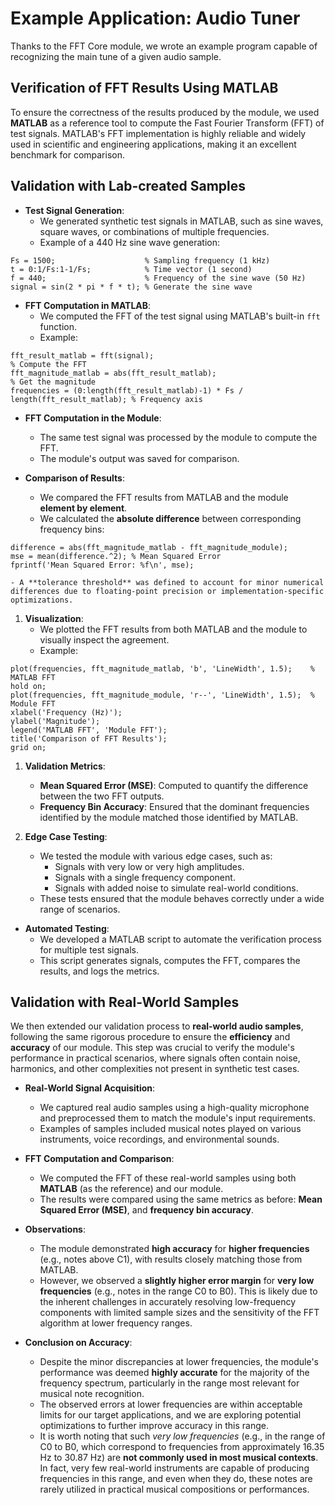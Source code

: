 # Example Application: Audio Tuner

Thanks to the FFT Core module, we wrote an example program capable of recognizing the main tune of a given audio sample. 



## Verification of FFT Results Using MATLAB

To ensure the correctness of the results produced by the module, we used **MATLAB** as a reference tool to compute the Fast Fourier Transform (FFT) of test signals. MATLAB's FFT implementation is highly reliable and widely used in scientific and engineering applications, making it an excellent benchmark for comparison.

## Validation with Lab-created Samples

- **Test Signal Generation**:
    - We generated synthetic test signals in MATLAB, such as sine waves, square waves, or combinations of multiple frequencies.
    - Example of a 440 Hz sine wave generation:
```
Fs = 1500;                    % Sampling frequency (1 kHz)
t = 0:1/Fs:1-1/Fs;            % Time vector (1 second)
f = 440;                      % Frequency of the sine wave (50 Hz)
signal = sin(2 * pi * f * t); % Generate the sine wave
```

- **FFT Computation in MATLAB**:
    - We computed the FFT of the test signal using MATLAB's built-in `fft` function.
    - Example:
```
fft_result_matlab = fft(signal);                                                % Compute the FFT
fft_magnitude_matlab = abs(fft_result_matlab);                                  % Get the magnitude
frequencies = (0:length(fft_result_matlab)-1) * Fs / length(fft_result_matlab); % Frequency axis
```

- **FFT Computation in the Module**:
    - The same test signal was processed by the module to compute the FFT.
    - The module's output was saved for comparison.

- **Comparison of Results**:
    - We compared the FFT results from MATLAB and the module **element by element**.
    - We calculated the **absolute difference** between corresponding frequency bins:
```
difference = abs(fft_magnitude_matlab - fft_magnitude_module);
mse = mean(difference.^2); % Mean Squared Error
fprintf('Mean Squared Error: %f\n', mse);
```
    - A **tolerance threshold** was defined to account for minor numerical differences due to floating-point precision or implementation-specific optimizations.

1. **Visualization**:
    - We plotted the FFT results from both MATLAB and the module to visually inspect the agreement.
    - Example:
```
plot(frequencies, fft_magnitude_matlab, 'b', 'LineWidth', 1.5);    % MATLAB FFT
hold on;
plot(frequencies, fft_magnitude_module, 'r--', 'LineWidth', 1.5);  % Module FFT
xlabel('Frequency (Hz)');
ylabel('Magnitude');
legend('MATLAB FFT', 'Module FFT');
title('Comparison of FFT Results');
grid on;
```

1. **Validation Metrics**:
    - **Mean Squared Error (MSE)**: Computed to quantify the difference between the two FFT outputs.
    - **Frequency Bin Accuracy**: Ensured that the dominant frequencies identified by the module matched those identified by MATLAB.

1. **Edge Case Testing**:
    - We tested the module with various edge cases, such as:
      - Signals with very low or very high amplitudes.
      - Signals with a single frequency component.
      - Signals with added noise to simulate real-world conditions.
    - These tests ensured that the module behaves correctly under a wide range of scenarios.

- **Automated Testing**:
    - We developed a MATLAB script to automate the verification process for multiple test signals.
    - This script generates signals, computes the FFT, compares the results, and logs the metrics.


## Validation with Real-World Samples
We then extended our validation process to **real-world audio samples**, following the same rigorous procedure to ensure the **efficiency** and **accuracy** of our module. This step was crucial to verify the module's performance in practical scenarios, where signals often contain noise, harmonics, and other complexities not present in synthetic test cases.

- **Real-World Signal Acquisition**:
    - We captured real audio samples using a high-quality microphone and preprocessed them to match the module's input requirements.
    - Examples of samples included musical notes played on various instruments, voice recordings, and environmental sounds.

- **FFT Computation and Comparison**:
    - We computed the FFT of these real-world samples using both **MATLAB** (as the reference) and our module.
    - The results were compared using the same metrics as before: **Mean Squared Error (MSE)**, and **frequency bin accuracy**.

- **Observations**:
    - The module demonstrated **high accuracy** for **higher frequencies** (e.g., notes above C1), with results closely matching those from MATLAB.
    - However, we observed a **slightly higher error margin** for **very low frequencies** (e.g., notes in the range C0 to B0). This is likely due to the inherent challenges in accurately resolving low-frequency components with limited sample sizes and the sensitivity of the FFT algorithm at lower frequency ranges.

- **Conclusion on Accuracy**:
    - Despite the minor discrepancies at lower frequencies, the module's performance was deemed **highly accurate** for the majority of the frequency spectrum, particularly in the range most relevant for musical note recognition.
    - The observed errors at lower frequencies are within acceptable limits for our target applications, and we are exploring potential optimizations to further improve accuracy in this range.
    - It is worth noting that such *very low frequencies* (e.g., in the range of C0 to B0, which correspond to frequencies from approximately 16.35 Hz to 30.87 Hz) are **not commonly used in most musical contexts**. In fact, very few real-world instruments are capable of producing frequencies in this range, and even when they do, these notes are rarely utilized in practical musical compositions or performances.
